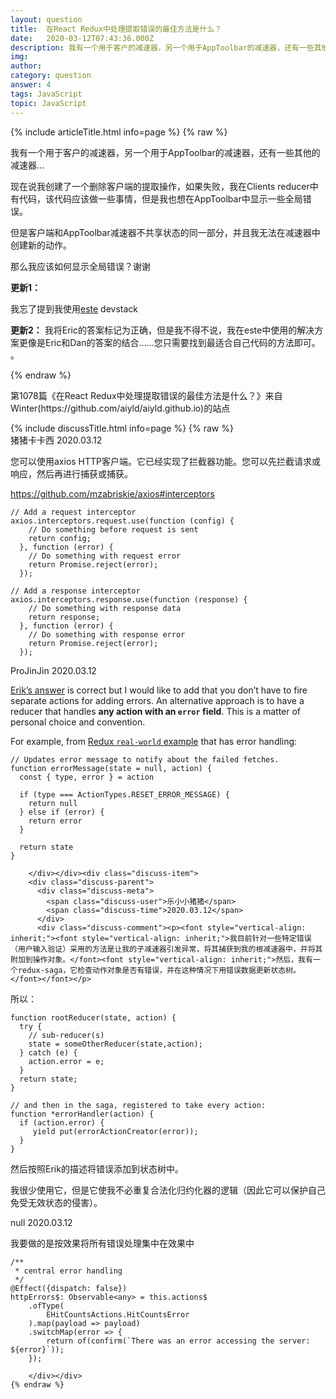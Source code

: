 ```yaml
---
layout: question
title:  在React Redux中处理提取错误的最佳方法是什么？
date:   2020-03-12T07:43:36.000Z
description: 我有一个用于客户的减速器，另一个用于AppToolbar的减速器，还有一些其他的减速器...现在说我创建了一个删除客户端的提取操作，如果失败，我在Cl...
img: 
author: 
category: question
answer: 4
tags: JavaScript
topic: JavaScript
---
```

<div class="article-root">
  <div class="article">
    {% include articleTitle.html info=page %}
    {% raw %}
    <div class="article-content"><p><font style="vertical-align: inherit;"><font style="vertical-align: inherit;">我有一个用于客户的减速器，另一个用于AppToolbar的减速器，还有一些其他的减速器...</font></font></p>

<p><font style="vertical-align: inherit;"><font style="vertical-align: inherit;">现在说我创建了一个删除客户端的提取操作，如果失败，我在Clients reducer中有代码，该代码应该做一些事情，但是我也想在AppToolbar中显示一些全局错误。</font></font></p>

<p><font style="vertical-align: inherit;"><font style="vertical-align: inherit;">但是客户端和AppToolbar减速器不共享状态的同一部分，并且我无法在减速器中创建新的动作。</font></font></p>

<p><font style="vertical-align: inherit;"><font style="vertical-align: inherit;">那么我应该如何显示全局错误？</font><font style="vertical-align: inherit;">谢谢</font></font></p>

<p><strong><font style="vertical-align: inherit;"><font style="vertical-align: inherit;">更新1：</font></font></strong></p>

<p><font style="vertical-align: inherit;"><font style="vertical-align: inherit;">我忘了提到我使用</font></font><a href="https://github.com/este/este" rel="noreferrer"><font style="vertical-align: inherit;"><font style="vertical-align: inherit;">este</font></font></a><font style="vertical-align: inherit;"><font style="vertical-align: inherit;"> devstack</font></font></p>

<p><strong><font style="vertical-align: inherit;"><font style="vertical-align: inherit;">更新2：</font></font></strong><font style="vertical-align: inherit;"><font style="vertical-align: inherit;"> 
我将Eric的答案标记为正确，但是我不得不说，我在este中使用的解决方案更像是Eric和Dan的答案的结合……您只需要找到最适合自己代码的方法即可。 。</font></font></p></div>
    {% endraw %}
  </div>
  <p class="winter_mark">第1078篇《在React Redux中处理提取错误的最佳方法是什么？》来自Winter(https://github.com/aiyld/aiyld.github.io)的站点</p>
  <div class="discuss-wrapper">
    {% include discussTitle.html info=page %}
    {% raw %}
    <div class="discuss-item">
        <div class="discuss-parent">
          <div class="discuss-meta">
            <span class="discuss-user">猪猪卡卡西</span>
            <span class="discuss-time">2020.03.12</span>
          </div>
          <div class="discuss-comment"><p><font style="vertical-align: inherit;"><font style="vertical-align: inherit;">您可以使用axios HTTP客户端。</font><font style="vertical-align: inherit;">它已经实现了拦截器功能。</font><font style="vertical-align: inherit;">您可以先拦截请求或响应，然后再进行捕获或捕获。</font></font></p>

<p><a href="https://github.com/mzabriskie/axios#interceptors" rel="nofollow noreferrer"><font style="vertical-align: inherit;"><font style="vertical-align: inherit;">https://github.com/mzabriskie/axios#interceptors</font></font></a></p>

<p></p><div class="snippet" data-lang="js" data-hide="false" data-console="true" data-babel="false">
<div class="snippet-code">
<pre class="snippet-code-js lang-js prettyprint-override"><code>// Add a request interceptor<font></font>
axios.interceptors.request.use(function (config) {<font></font>
    // Do something before request is sent<font></font>
    return config;<font></font>
  }, function (error) {<font></font>
    // Do something with request error<font></font>
    return Promise.reject(error);<font></font>
  });<font></font>
<font></font>
// Add a response interceptor<font></font>
axios.interceptors.response.use(function (response) {<font></font>
    // Do something with response data<font></font>
    return response;<font></font>
  }, function (error) {<font></font>
    // Do something with response error<font></font>
    return Promise.reject(error);<font></font>
  });</code></pre>
</div>
</div>
<p></p></div>
        </div></div><div class="discuss-item">
        <div class="discuss-parent">
          <div class="discuss-meta">
            <span class="discuss-user">ProJinJin</span>
            <span class="discuss-time">2020.03.12</span>
          </div>
          <div class="discuss-comment"><p><a href="https://stackoverflow.com/a/34403521/458193">Erik’s answer</a> is correct but I would like to add that you don’t have to fire separate actions for adding errors. An alternative approach is to have a reducer that handles <strong>any action with an <code>error</code> field</strong>. This is a matter of personal choice and convention.</p>

<p>For example, from <a href="https://github.com/reactjs/redux/blob/master/examples/real-world/src/reducers/index.js#L16-L27" rel="noreferrer">Redux <code>real-world</code> example</a> that has error handling:</p>

<pre><code>// Updates error message to notify about the failed fetches.<font></font>
function errorMessage(state = null, action) {<font></font>
  const { type, error } = action<font></font>
<font></font>
  if (type === ActionTypes.RESET_ERROR_MESSAGE) {<font></font>
    return null<font></font>
  } else if (error) {<font></font>
    return error<font></font>
  }<font></font>
<font></font>
  return state<font></font>
}<font></font>
</code></pre></div>
        </div></div><div class="discuss-item">
        <div class="discuss-parent">
          <div class="discuss-meta">
            <span class="discuss-user">乐小小猪猪</span>
            <span class="discuss-time">2020.03.12</span>
          </div>
          <div class="discuss-comment"><p><font style="vertical-align: inherit;"><font style="vertical-align: inherit;">我目前针对一些特定错误（用户输入验证）采用的方法是让我的子减速器引发异常，将其捕获到我的根减速器中，并将其附加到操作对象。</font><font style="vertical-align: inherit;">然后，我有一个redux-saga，它检查动作对象是否有错误，并在这种情况下用错误数据更新状态树。</font></font></p>

<p><font style="vertical-align: inherit;"><font style="vertical-align: inherit;">所以：</font></font></p>

<pre><code>function rootReducer(state, action) {<font></font>
  try {<font></font>
    // sub-reducer(s)<font></font>
    state = someOtherReducer(state,action);<font></font>
  } catch (e) {<font></font>
    action.error = e;<font></font>
  }<font></font>
  return state;<font></font>
}<font></font>
<font></font>
// and then in the saga, registered to take every action:<font></font>
function *errorHandler(action) {<font></font>
  if (action.error) {<font></font>
     yield put(errorActionCreator(error));<font></font>
  }<font></font>
}<font></font>
</code></pre>

<p><font style="vertical-align: inherit;"><font style="vertical-align: inherit;">然后按照Erik的描述将错误添加到状态树中。</font></font></p>

<p><font style="vertical-align: inherit;"><font style="vertical-align: inherit;">我很少使用它，但是它使我不必重复合法化归约化器的逻辑（因此它可以保护自己免受无效状态的侵害）。</font></font></p></div>
        </div></div><div class="discuss-item">
        <div class="discuss-parent">
          <div class="discuss-meta">
            <span class="discuss-user">null</span>
            <span class="discuss-time">2020.03.12</span>
          </div>
          <div class="discuss-comment"><p><font style="vertical-align: inherit;"><font style="vertical-align: inherit;">我要做的是按效果将所有错误处理集中在效果中</font></font></p>

<pre><code>/**<font></font>
 * central error handling<font></font>
 */<font></font>
@Effect({dispatch: false})<font></font>
httpErrors$: Observable&lt;any&gt; = this.actions$<font></font>
    .ofType(<font></font>
        EHitCountsActions.HitCountsError<font></font>
    ).map(payload =&gt; payload)<font></font>
    .switchMap(error =&gt; {<font></font>
        return of(confirm(`There was an error accessing the server: ${error}`));<font></font>
    });<font></font>
</code></pre></div>
        </div></div>
    {% endraw %}
  </div>
<div>
